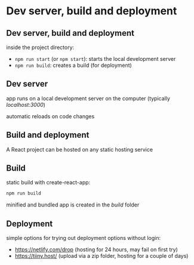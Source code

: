 # Dev server, build and deployment

## Dev server, build and deployment

inside the project directory:

- `npm run start` (or `npm start`): starts the local development server
- `npm run build`: creates a build (for deployment)

## Dev server

app runs on a local development server on the computer (typically _localhost:3000_)

automatic reloads on code changes

## Build and deployment

A React project can be hosted on any static hosting service

## Build

static build with create-react-app:

```bash
npm run build
```

minified and bundled app is created in the _build_ folder

## Deployment

simple options for trying out deployment options without login:

- https://netlify.com/drop (hosting for 24 hours, may fail on first try)
- https://tiiny.host/ (upload via a zip folder, hosting for a couple of days)
